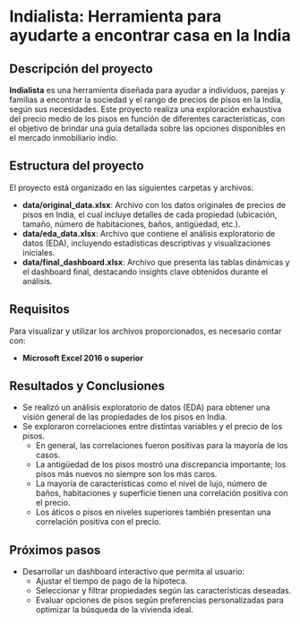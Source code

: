 # Indialista: Herramienta para ayudarte a encontrar casa en la India

## Descripción del proyecto

**Indialista** es una herramienta diseñada para ayudar a individuos, parejas y familias a encontrar la sociedad y el rango de precios de pisos en la India, según sus necesidades. Este proyecto realiza una exploración exhaustiva del precio medio de los pisos en función de diferentes características, con el objetivo de brindar una guía detallada sobre las opciones disponibles en el mercado inmobiliario indio.

## Estructura del proyecto

El proyecto está organizado en las siguientes carpetas y archivos:

- **data/original_data.xlsx**: Archivo con los datos originales de precios de pisos en India, el cual incluye detalles de cada propiedad (ubicación, tamaño, número de habitaciones, baños, antigüedad, etc.).
- **data/eda_data.xlsx**: Archivo que contiene el análisis exploratorio de datos (EDA), incluyendo estadísticas descriptivas y visualizaciones iniciales.
- **data/final_dashboard.xlsx**: Archivo que presenta las tablas dinámicas y el dashboard final, destacando insights clave obtenidos durante el análisis.

## Requisitos

Para visualizar y utilizar los archivos proporcionados, es necesario contar con:
- **Microsoft Excel 2016 o superior**

## Resultados y Conclusiones

- Se realizó un análisis exploratorio de datos (EDA) para obtener una visión general de las propiedades de los pisos en India.
- Se exploraron correlaciones entre distintas variables y el precio de los pisos.
    - En general, las correlaciones fueron positivas para la mayoría de los casos.
    - La antigüedad de los pisos mostró una discrepancia importante; los pisos más nuevos no siempre son los más caros.
    - La mayoría de características como el nivel de lujo, número de baños, habitaciones y superficie tienen una correlación positiva con el precio.
    - Los áticos o pisos en niveles superiores también presentan una correlación positiva con el precio.

## Próximos pasos

- Desarrollar un dashboard interactivo que permita al usuario:
    - Ajustar el tiempo de pago de la hipoteca.
    - Seleccionar y filtrar propiedades según las características deseadas.
    - Evaluar opciones de pisos según preferencias personalizadas para optimizar la búsqueda de la vivienda ideal.
